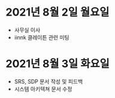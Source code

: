 
# 2021년 8월 2일 월요일 

- 사무실 이사
- iinnk 클레이튼 관련 미팅 

# 2021년 8월 3일 화요일 

- SRS, SDP 문서 작성 및 피드백
- 시스템 아키텍쳐 문서 수정 
